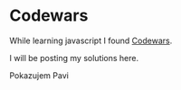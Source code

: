 # Codewars

<p>While learning javascript I found <a href="https://www.codewars.com/">Codewars</a>.</p>

<p>I will be posting my solutions here. </p>

<p>Pokazujem Pavi</p>
